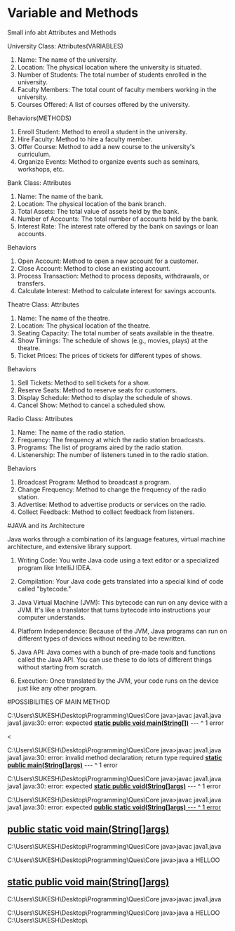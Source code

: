 # Variable and Methods
Small info abt Attributes and Methods

 University Class:
Attributes(VARIABLES)
1. Name: The name of the university.
2. Location: The physical location where the university is situated.
3. Number of Students: The total number of students enrolled in the university.
4. Faculty Members: The total count of faculty members working in the university.
5. Courses Offered: A list of courses offered by the university.

Behaviors(METHODS)
1. Enroll Student: Method to enroll a student in the university.
2. Hire Faculty: Method to hire a faculty member.
3. Offer Course: Method to add a new course to the university's curriculum.
4. Organize Events: Method to organize events such as seminars, workshops, etc.

Bank Class:
Attributes
1. Name: The name of the bank.
2. Location: The physical location of the bank branch.
3. Total Assets: The total value of assets held by the bank.
4. Number of Accounts: The total number of accounts held by the bank.
5. Interest Rate: The interest rate offered by the bank on savings or loan accounts.

Behaviors
1. Open Account: Method to open a new account for a customer.
2. Close Account: Method to close an existing account.
3. Process Transaction: Method to process deposits, withdrawals, or transfers.
4. Calculate Interest: Method to calculate interest for savings accounts.

Theatre Class:
Attributes
1. Name: The name of the theatre.
2. Location: The physical location of the theatre.
3. Seating Capacity: The total number of seats available in the theatre.
4. Show Timings: The schedule of shows (e.g., movies, plays) at the theatre.
5. Ticket Prices: The prices of tickets for different types of shows.

Behaviors
1. Sell Tickets: Method to sell tickets for a show.
2. Reserve Seats: Method to reserve seats for customers.
3. Display Schedule: Method to display the schedule of shows.
4. Cancel Show: Method to cancel a scheduled show.

 Radio Class:
Attributes
1. Name: The name of the radio station.
2. Frequency: The frequency at which the radio station broadcasts.
3. Programs: The list of programs aired by the radio station.
4. Listenership: The number of listeners tuned in to the radio station.

Behaviors
1. Broadcast Program: Method to broadcast a program.
2. Change Frequency: Method to change the frequency of the radio station.
3. Advertise: Method to advertise products or services on the radio.
4. Collect Feedback: Method to collect feedback from listeners.

#JAVA and its Architecture

Java works through a combination of its language features, virtual machine architecture, and extensive library support.

1. Writing Code: You write Java code using a text editor or a specialized program like IntelliJ IDEA.
  
2. Compilation: Your Java code gets translated into a special kind of code called "bytecode."
  
3. Java Virtual Machine (JVM): This bytecode can run on any device with a JVM. It's like a translator that turns bytecode into instructions your computer understands.
  
4. Platform Independence: Because of the JVM, Java programs can run on different types of devices without needing to be rewritten.
  
5. Java API: Java comes with a bunch of pre-made tools and functions called the Java API. You can use these to do lots of different things without starting from scratch.
  
6. Execution: Once translated by the JVM, your code runs on the device just like any other program.

#POSSIBILITIES OF MAIN METHOD

C:\Users\SUKESH\Desktop\Programming\Ques\Core java>javac java1.java
java1.java:30: error: <identifier> expected
      <ins>**static public void main(String[])**</ins> 
      ---
                                        ^
1 error

<


C:\Users\SUKESH\Desktop\Programming\Ques\Core java>javac java1.java
java1.java:30: error: invalid method declaration; return type required
       <ins>**static public main(String[]args)**</ins>
       ---
                      ^
1 error



C:\Users\SUKESH\Desktop\Programming\Ques\Core java>javac java1.java
java1.java:30: error: <identifier> expected
       <ins>**static public void(String[]args)**</ins>
       ---
                          ^
1 error



C:\Users\SUKESH\Desktop\Programming\Ques\Core java>javac java1.java
java1.java:30: error: <identifier> expected
        <ins>**public static void(String[]args)**<ins>
        ---
                           ^
1 error



<ins>**public static void main(String[]args)**</ins>
---
C:\Users\SUKESH\Desktop\Programming\Ques\Core java>javac java1.java

C:\Users\SUKESH\Desktop\Programming\Ques\Core java>java a
HELLOO



<ins>**static public void main(String[]args)**</ins>
---
C:\Users\SUKESH\Desktop\Programming\Ques\Core java>javac java1.java

C:\Users\SUKESH\Desktop\Programming\Ques\Core java>java a
HELLOO
C:\Users\SUKESH\Desktop\



